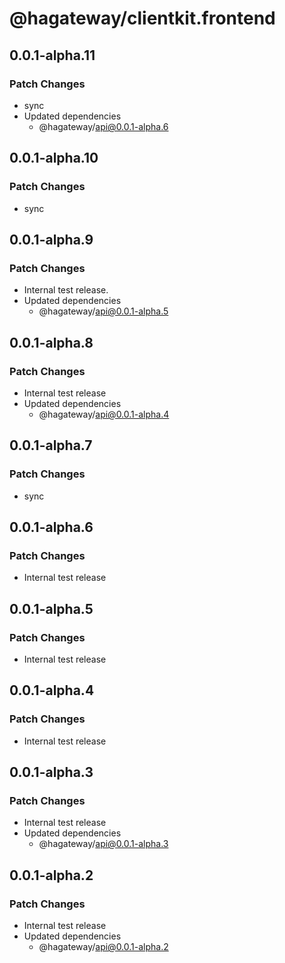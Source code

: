 # @hagateway/clientkit.frontend

## 0.0.1-alpha.11

### Patch Changes

- sync
- Updated dependencies
  - @hagateway/api@0.0.1-alpha.6

## 0.0.1-alpha.10

### Patch Changes

- sync

## 0.0.1-alpha.9

### Patch Changes

- Internal test release.
- Updated dependencies
  - @hagateway/api@0.0.1-alpha.5

## 0.0.1-alpha.8

### Patch Changes

- Internal test release
- Updated dependencies
  - @hagateway/api@0.0.1-alpha.4

## 0.0.1-alpha.7

### Patch Changes

- sync

## 0.0.1-alpha.6

### Patch Changes

- Internal test release

## 0.0.1-alpha.5

### Patch Changes

- Internal test release

## 0.0.1-alpha.4

### Patch Changes

- Internal test release

## 0.0.1-alpha.3

### Patch Changes

- Internal test release
- Updated dependencies
  - @hagateway/api@0.0.1-alpha.3

## 0.0.1-alpha.2

### Patch Changes

- Internal test release
- Updated dependencies
  - @hagateway/api@0.0.1-alpha.2
